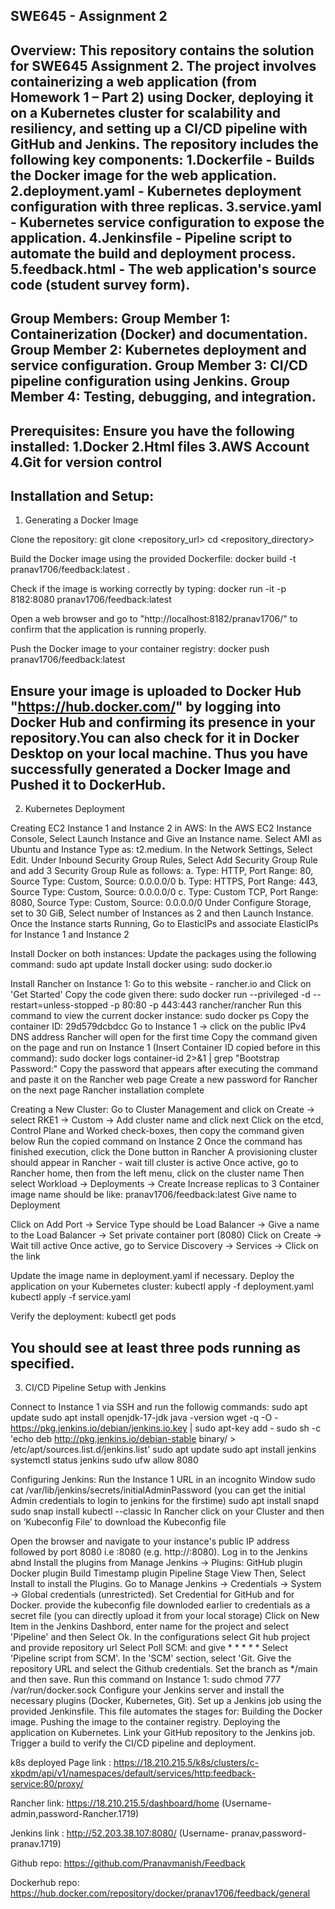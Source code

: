 SWE645 - Assignment 2
-----------------------
Overview:
This repository contains the solution for SWE645 Assignment 2. The project involves containerizing a web application (from Homework 1 – Part 2) using Docker, deploying it on a Kubernetes cluster for scalability and resiliency, and setting up a CI/CD pipeline with GitHub and Jenkins.
The repository includes the following key components:
1.Dockerfile - Builds the Docker image for the web application.
2.deployment.yaml - Kubernetes deployment configuration with three replicas.
3.service.yaml - Kubernetes service configuration to expose the application.
4.Jenkinsfile - Pipeline script to automate the build and deployment process.
5.feedback.html - The web application's source code (student survey form).
------------------------
Group Members:
Group Member 1: Containerization (Docker) and documentation.
Group Member 2: Kubernetes deployment and service configuration.
Group Member 3: CI/CD pipeline configuration using Jenkins.
Group Member 4: Testing, debugging, and integration.
-------------------------
Prerequisites:
Ensure you have the following installed:
1.Docker
2.Html files
3.AWS Account
4.Git for version control
-------------------------
Installation and Setup:
-------------------------
1. Generating a Docker Image

Clone the repository:
git clone <repository_url>
cd <repository_directory>

Build the Docker image using the provided Dockerfile:
docker build -t pranav1706/feedback:latest .

Check if the image is working correctly by typing: 
docker run -it -p 8182:8080 pranav1706/feedback:latest

Open a web browser and go to "http://localhost:8182/pranav1706/" to confirm that the application is running properly.

Push the Docker image to your container registry:
docker push pranav1706/feedback:latest

Ensure your image is uploaded to Docker Hub "https://hub.docker.com/" by logging into Docker Hub and confirming its presence in your repository.You can also check for it in Docker Desktop on your local machine.
Thus you have successfully generated a Docker Image and Pushed it to DockerHub.
------------------------
2. Kubernetes Deployment

Creating EC2 Instance 1 and Instance 2 in AWS:
In the AWS EC2 Instance Console, Select Launch Instance and Give an Instance name.
Select AMI as Ubuntu and Instance Type as: t2.medium.
In the Network Settings, Select Edit.
Under Inbound Security Group Rules, Select Add Security Group Rule and add 3 Security Group Rule as follows:
	a. Type: HTTP, Port Range: 80, Source Type: Custom, Source: 0.0.0.0/0
	b. Type: HTTPS, Port Range: 443, Source Type: Custom, Source: 0.0.0.0/0
	c. Type: Custom TCP, Port Range: 8080, Source Type: Custom, Source: 0.0.0.0/0
Under Configure Storage, set to 30 GiB, Select number of Instances as 2 and then Launch Instance.
Once the Instance starts Running, Go to ElasticIPs and associate ElasticIPs for Instance 1 and Instance 2 

Install Docker on both instances:
Update the packages using the following command: sudo apt update
Install docker using: sudo docker.io

Install Rancher on Instance 1:
Go to this website - rancher.io and Click on 'Get Started'
Copy the code given there: sudo docker run --privileged -d --restart=unless-stopped -p 80:80 -p 443:443 rancher/rancher
Run this command to view the current docker instance: sudo docker ps
Copy the container ID: 29d579dcbdcc
Go to Instance 1 -> click on the public IPv4 DNS address
Rancher will open for the first time
Copy the command given on the page and run on Instance 1 (Insert Container ID copied before in this command):
sudo docker logs  container-id  2>&1 | grep "Bootstrap Password:"
Copy the password that appears after executing the command and paste it on the Rancher web page
Create a new password for Rancher on the next page
Rancher installation complete

Creating a New Cluster:
Go to Cluster Management and click on Create -> select RKE1 -> Custom -> Add cluster name and click next
Click on the etcd, Control Plane and Worked check-boxes, then copy the command given below
Run the copied command on Instance 2
Once the command has finished execution, click the Done button in Rancher
A provisioning cluster should appear in Rancher - wait till cluster is active
Once active, go to Rancher home, then from the left menu, click on the cluster name
Then select Workload -> Deployments -> Create
Increase replicas to 3
Container image name should be like: pranav1706/feedback:latest
Give name to Deployment

Click on Add Port -> Service Type should be Load Balancer -> Give a name to the Load Balancer -> Set private container port (8080)
Click on Create -> Wait till active
Once active, go to Service Discovery -> Services -> Click on the link

Update the image name in deployment.yaml if necessary.
Deploy the application on your Kubernetes cluster:
kubectl apply -f deployment.yaml
kubectl apply -f service.yaml

Verify the deployment:
kubectl get pods

You should see at least three pods running as specified.
-------------------------------------
3. CI/CD Pipeline Setup with Jenkins

Connect to Instance 1 via SSH and run the followig commands:
sudo apt update
sudo apt install openjdk-17-jdk
java -version
wget -q -O - https://pkg.jenkins.io/debian/jenkins.io.key | sudo apt-key add -
sudo sh -c 'echo deb http://pkg.jenkins.io/debian-stable binary/ > /etc/apt/sources.list.d/jenkins.list'
sudo apt update
sudo apt install jenkins
systemctl status jenkins
sudo ufw allow 8080


Configuring Jenkins:
Run the Instance 1 URL in an incognito Window
sudo cat /var/lib/jenkins/secrets/initialAdminPassword (you can get the initial Admin credentials to login to jenkins for the firstime)
sudo apt install snapd
sudo snap install kubectl --classic
In Rancher click on your Cluster and then on ‘Kubeconfig File’ to download the Kubeconfig file


Open the browser and navigate to your instance's public IP address followed by port 8080 i.e :8080 (e.g. http://<elastic-ip>:8080).
Log in to the Jenkins abnd Install the plugins from Manage Jenkins -> Plugins:
	GitHub plugin
	Docker plugin
	Build Timestamp plugin
	Pipeline Stage View
Then, Select Install to install the Plugins.
Go to Manage Jenkins -> Credentials -> System -> Global credentials (unrestricted).
Set Credential for GitHub and for Docker.
provide the kubeconfig file downloded earlier to credentials as a secret file (you can directly upload it from your local storage)
Click on New Item in the Jenkins Dashbord, enter name for the project and select 'Pipeline' and then Select Ok.
In the configurations select Git hub project and provide repository url
Select Poll SCM: and give * * * * * 
Select 'Pipeline script from SCM'.
In the 'SCM' section, select 'Git. Give the repository URL and select the Github credentials.
Set the branch as */main and then save.
Run this command on Instance 1: sudo chmod 777 /var/run/docker.sock
Configure your Jenkins server and install the necessary plugins (Docker, Kubernetes, Git).
Set up a Jenkins job using the provided Jenkinsfile. This file automates the stages for:
Building the Docker image.
Pushing the image to the container registry.
Deploying the application on Kubernetes.
Link your GitHub repository to the Jenkins job.
Trigger a build to verify the CI/CD pipeline and deployment.



k8s deployed Page link : https://18.210.215.5/k8s/clusters/c-xkpdm/api/v1/namespaces/default/services/http:feedback-service:80/proxy/

Rancher link: https://18.210.215.5/dashboard/home (Username- admin,password-Rancher.1719)

Jenkins link : http://52.203.38.107:8080/  (Username- pranav,password- pranav.1719)

Github repo: https://github.com/Pranavmanish/Feedback

Dockerhub repo: https://hub.docker.com/repository/docker/pranav1706/feedback/general
